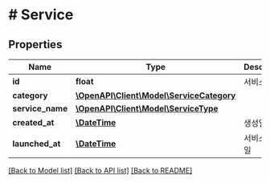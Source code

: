 # # Service

## Properties

Name | Type | Description | Notes
------------ | ------------- | ------------- | -------------
**id** | **float** | 서비스번호 |
**category** | [**\OpenAPI\Client\Model\ServiceCategory**](ServiceCategory.md) |  |
**service_name** | [**\OpenAPI\Client\Model\ServiceType**](ServiceType.md) |  |
**created_at** | [**\DateTime**](\DateTime.md) | 생성일 |
**launched_at** | [**\DateTime**](\DateTime.md) | 서비스 런칭일 |

[[Back to Model list]](../../README.md#models) [[Back to API list]](../../README.md#endpoints) [[Back to README]](../../README.md)
